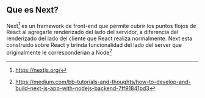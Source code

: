 ## Que es Next?

Next[^next] es un framework de front-end que permite cubrir los puntos flojos de React al agregarle renderizado del lado del servidor, a diferencia del renderizado del lado del cliente que React realiza normalmente.
Next esta construido sobre React y brinda funcionalidad del lado del server que originalmente le corresponderian a Node[^nextnode]

[^next]:https://nextjs.org/
[^nextnode]:https://medium.com/bb-tutorials-and-thoughts/how-to-develop-and-build-next-js-app-with-nodejs-backend-7ff91841bd3
